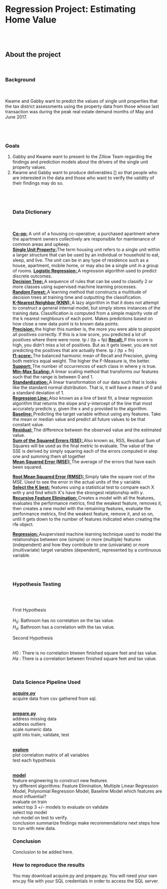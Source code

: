 <h1 style= 'font: chalkduster'> Regression Project: Estimating Home Value </h1><br><br>



<h2> About the project</h2><br>
<h3>Background</h3><br><br>
Kwame and Gabby want to predict the values of single unit properties that the tax district assessments using the property data from those whose last transaction was during the peak real estate demand months of May and June 2017. <br><br><br><br>


<h3>Goals</h3>
<ol>
<li>Gabby and Kwame want to present to the Zillow Team regarding the findings and prediction models about the drivers of the single unit property values.</li>
<li> Kwame and Gabby want to produce deliverables [] so that people who are interested in the data and those who want to verify the validity of their findings may do so.</li><br><br><br>
  
  
<h3> Data Dictionary</h3><br><br>
<b><u>Co-op:</b></u> A unit of a housing co-operative; a purchased apartment where the apartment owners collectively are responsible for maintenance of common areas and upkeep.<br>
<b><u>Single Unit Property:</b></u>The term housing unit refers to a single unit within a larger structure that can be used by an individual or household to eat, sleep, and live. The unit can be in any type of residence such as a house, apartment, mobile home, or may also be a single unit in a group of rooms.
<b><u>Logistic Regression: </b></u>  A regression algorithm used to predict discrete outcomes.<br>
<b><u>Decision Tree: </b></u> A sequence of rules that can be used to classify 2 or more classes using supervised machine learning processes.<br>
<b><u>Random Forest: </b></u> A learning method that constructs a multitude of decision trees at training time and outputting the classification.<br>
<b><u>K-Nearest Neighbor (KNN): </b></u> A lazy algorithm in that it does not attempt to construct a general internal model, but simply stores instances of the training data. Classification is computed from a simple majority vote of the k nearest neighbours of each point. Makes predictions based on how close a new data point is to known data points.<br>
<b><u>Precision: </b></u> the higher this number is, the more you were able to pinpoint all positives correctly. If this is a low score, you predicted a lot of positives where there were none. tp / (tp + fp)
<b><u>Recall: </b></u> If this score is high, you didn’t miss a lot of positives. But as it gets lower, you are not predicting the positives that are actually there. tp / (tp + fn) <br>
<b><u>f1-score: </b></u> The balanced harmonic mean of Recall and Precision, giving both metrics equal weight. The higher the F-Measure is, the better. <br>
<b><u>Support: </b></u> The number of occurrences of each class in where y is true. <br>
<b><u>Min-Max Scaling: </b></u> A linear scaling method that transforms our features such that the range is between 0 and 1.<br>
<b><u>Standardization: </b></u> A linear transformation of our data such that is looks like the standard normal distribution. That is, it will have a mean of 0 and a standard deviation of 1.<br>
<b><u>Regression Line: </b></u> Also known as a line of best fit, a linear regression algorithm that returns the slope and y-intercept of the line that most accurately predicts y, given the x and y provided to the algorithm. <br>
<b><u>Baseline: </b></u> Predicting the target variable without using any features. Take the mean or median value and predict all future values to be that constant value.<br>
<b><u>Residual: </b></u> The difference between the observed value and the estimated value.<br>
<b><u>Sum of the Squared Errors (SSE): </b></u> Also known as, RSS, Residual Sum of Squares will be used as the final metric to evaluate. The value of the SSE is derived by simply squaring each of the errors computed in step one and summing them all together<br>
<b><u>Mean Squared Error (MSE): </b></u> The average of the errors that have each been squared.<br>

<b><u>Root Mean Squared Error (RMSE): </b></u> Simply take the square root of the MSE. Used to see the error in the actual units of the y variable.<br>
<b><u>Select the K best:</b></u>  features using a statistical test to compare each X with y and find which X's have the strongest relationship with y.<br>
<b><u>Recursive Feature Elimination: </b></u> Creates a model with all the features, evaluates the performance metrics, find the weakest feature, removes it, then creates a new model with the remaining features, evaluate the performance metrics, find the weakest feature, remove it, and so on, until it gets down to the number of features indicated when creating the rfe object.<br>
  
<b><u>Regression: </b></u> Asupervised machine learning technique used to model the relationships between one (simple) or more (multiple) features (independent) and how they contribute to one (univariate) or more (multivariate) target variables (dependent), represented by a continuous variable. <br>
<br><br><br>


<h3>Hypothesis Testing </h3><br><br>

First Hypothesis<br><br>
$H_0$: Bathroom has no correlation on the tax value.<br>
$H_a$: Bathroom has a correlation with the tax value.<br>

Second Hypothesis<br><br>

𝐻0 : There is no correlation btween finished square feet and tax value.<br>
𝐻𝑎 : There is a correlation between finished square feet and tax value.<br><br><br>



<h3>Data Science Pipeline Used</h3>
<b><u>acquire.py </b></u> <br>
acquire data from csv gathered from sql. <br><br>

<b><u> prepare.py </b></u> <br>
address missing data <br>
address outliers <br>
scale numeric data <br>
split into train, validate, test <br><br>

<b><u>explore </b></u> <br>
plot correlation matrix of all variables<br>
test each hypothesis<br><br>

<b><u>model</b></u> <br>
feature engineering to construct new features <br>
try different algorithms: Feature Elimination, Multiple Linear Regression Model, Polynomial Regression Model, Baseline Model
which features are most influential?<br>
evaluate on train<br>
select top 3 +/- models to evaluate on validate<br>
select top model<br>
run model on test to verify.<br>
conclusion
summarize findings
make recommendations
next steps
how to run with new data.


<h3>Conclusion</h3>
Conclusion to be added here.



<h3>How to reproduce the results</h3>
You may download acquire.py and prepare.py. You will need your own env.py file with your SQL credentials in order to access the SQL server.
